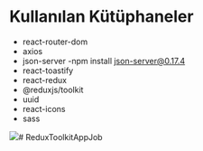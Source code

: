 # Kullanılan Kütüphaneler

- react-router-dom
- axios
- json-server
-npm install json-server@0.17.4
- react-toastify
- react-redux
- @reduxjs/toolkit
- uuid
- react-icons
- sass

<img src="screen.gif"/># ReduxToolkitAppJob
